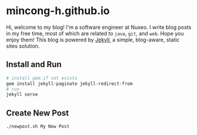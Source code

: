 # mincong-h.github.io

Hi, welcome to my blog! I'm a software engineer at Nuxeo. I write blog posts in
my free time, most of which are related to `java`, `git`, and `web`. Hope you
enjoy them! This blog is powered by [Jekyll][1], a simple, blog-aware, static
sites solution.

## Install and Run

```sh
# install gem if not exists
gem install jekyll-paginate jekyll-redirect-from
# run
jekyll serve
```

## Create New Post

```sh
./newpost.sh My New Post
```

[1]: https://jekyllrb.com/
